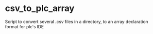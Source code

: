 # csv_to_plc_array
Script to convert several .csv files in a directory, to an array declaration format for plc's IDE
